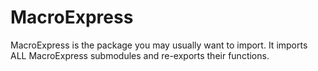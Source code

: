 # MacroExpress

MacroExpress is the package you may usually want to import.
It imports ALL MacroExpress submodules and re-exports their functions.
